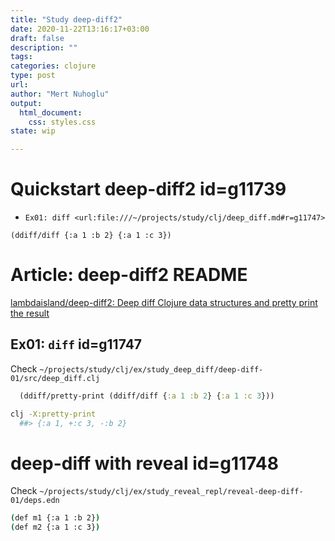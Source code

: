 ```yaml
--- 
title: "Study deep-diff2"
date: 2020-11-22T13:16:17+03:00 
draft: false
description: ""
tags:
categories: clojure
type: post
url:
author: "Mert Nuhoglu"
output:
  html_document:
    css: styles.css
state: wip

---
```


# Quickstart deep-diff2 id=g11739

- `Ex01: diff <url:file:///~/projects/study/clj/deep_diff.md#r=g11747>`

`(ddiff/diff {:a 1 :b 2} {:a 1 :c 3})`

# Article: deep-diff2 README

[lambdaisland/deep-diff2: Deep diff Clojure data structures and pretty print the result](https://github.com/lambdaisland/deep-diff2)

## Ex01: `diff` id=g11747

Check `~/projects/study/clj/ex/study_deep_diff/deep-diff-01/src/deep_diff.clj`

```clj
  (ddiff/pretty-print (ddiff/diff {:a 1 :b 2} {:a 1 :c 3}))
```

```bash
clj -X:pretty-print
  ##> {:a 1, +:c 3, -:b 2}
```

# deep-diff with reveal id=g11748

Check `~/projects/study/clj/ex/study_reveal_repl/reveal-deep-diff-01/deps.edn`

```bash
(def m1 {:a 1 :b 2})
(def m2 {:a 1 :c 3})
```


